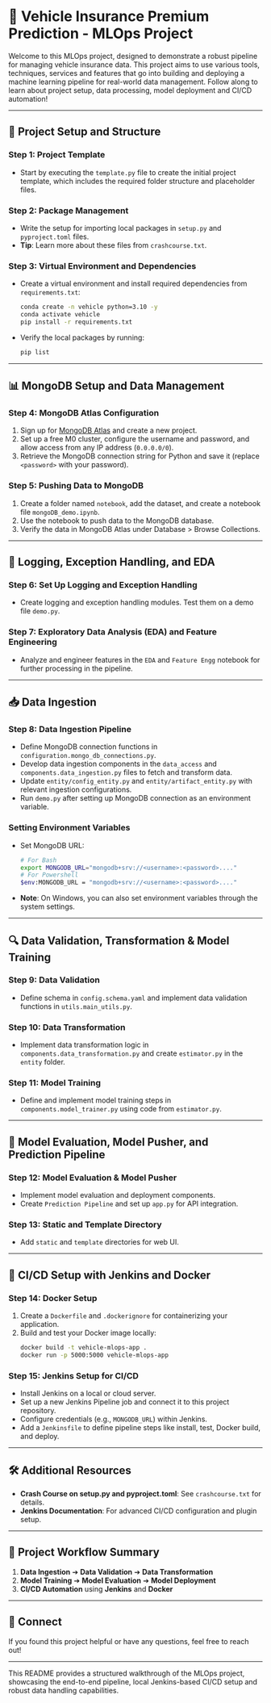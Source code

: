 # 🚗 Vehicle Insurance Premium Prediction - MLOps Project

Welcome to this MLOps project, designed to demonstrate a robust pipeline for managing vehicle insurance data. This project aims to use various tools, techniques, services and features that go into building and deploying a machine learning pipeline for real-world data management. Follow along to learn about project setup, data processing, model deployment and CI/CD automation!

---

## 📁 Project Setup and Structure

### Step 1: Project Template
- Start by executing the `template.py` file to create the initial project template, which includes the required folder structure and placeholder files.

### Step 2: Package Management
- Write the setup for importing local packages in `setup.py` and `pyproject.toml` files.
- **Tip**: Learn more about these files from `crashcourse.txt`.

### Step 3: Virtual Environment and Dependencies
- Create a virtual environment and install required dependencies from `requirements.txt`:
  ```bash
  conda create -n vehicle python=3.10 -y
  conda activate vehicle
  pip install -r requirements.txt
  ```
- Verify the local packages by running:
  ```bash
  pip list
  ```

---

## 📊 MongoDB Setup and Data Management

### Step 4: MongoDB Atlas Configuration
1. Sign up for [MongoDB Atlas](https://www.mongodb.com/cloud/atlas) and create a new project.
2. Set up a free M0 cluster, configure the username and password, and allow access from any IP address (`0.0.0.0/0`).
3. Retrieve the MongoDB connection string for Python and save it (replace `<password>` with your password).

### Step 5: Pushing Data to MongoDB
1. Create a folder named `notebook`, add the dataset, and create a notebook file `mongoDB_demo.ipynb`.
2. Use the notebook to push data to the MongoDB database.
3. Verify the data in MongoDB Atlas under Database > Browse Collections.

---

## 📝 Logging, Exception Handling, and EDA

### Step 6: Set Up Logging and Exception Handling
- Create logging and exception handling modules. Test them on a demo file `demo.py`.

### Step 7: Exploratory Data Analysis (EDA) and Feature Engineering
- Analyze and engineer features in the `EDA` and `Feature Engg` notebook for further processing in the pipeline.

---

## 📥 Data Ingestion

### Step 8: Data Ingestion Pipeline
- Define MongoDB connection functions in `configuration.mongo_db_connections.py`.
- Develop data ingestion components in the `data_access` and `components.data_ingestion.py` files to fetch and transform data.
- Update `entity/config_entity.py` and `entity/artifact_entity.py` with relevant ingestion configurations.
- Run `demo.py` after setting up MongoDB connection as an environment variable.

### Setting Environment Variables
- Set MongoDB URL:
  ```bash
  # For Bash
  export MONGODB_URL="mongodb+srv://<username>:<password>...."
  # For Powershell
  $env:MONGODB_URL = "mongodb+srv://<username>:<password>...."
  ```
- **Note**: On Windows, you can also set environment variables through the system settings.

---

## 🔍 Data Validation, Transformation & Model Training

### Step 9: Data Validation
- Define schema in `config.schema.yaml` and implement data validation functions in `utils.main_utils.py`.

### Step 10: Data Transformation
- Implement data transformation logic in `components.data_transformation.py` and create `estimator.py` in the `entity` folder.

### Step 11: Model Training
- Define and implement model training steps in `components.model_trainer.py` using code from `estimator.py`.

---

## 🚀 Model Evaluation, Model Pusher, and Prediction Pipeline

### Step 12: Model Evaluation & Model Pusher
- Implement model evaluation and deployment components.
- Create `Prediction Pipeline` and set up `app.py` for API integration.

### Step 13: Static and Template Directory
- Add `static` and `template` directories for web UI.

---

## 🔄 CI/CD Setup with Jenkins and Docker

### Step 14: Docker Setup
1. Create a `Dockerfile` and `.dockerignore` for containerizing your application.
2. Build and test your Docker image locally:
   ```bash
   docker build -t vehicle-mlops-app .
   docker run -p 5000:5000 vehicle-mlops-app
   ```

### Step 15: Jenkins Setup for CI/CD
- Install Jenkins on a local or cloud server.
- Set up a new Jenkins Pipeline job and connect it to this project repository.
- Configure credentials (e.g., `MONGODB_URL`) within Jenkins.
- Add a `Jenkinsfile` to define pipeline steps like install, test, Docker build, and deploy.

---

## 🛠️ Additional Resources
- **Crash Course on setup.py and pyproject.toml**: See `crashcourse.txt` for details.
- **Jenkins Documentation**: For advanced CI/CD configuration and plugin setup.

---

## 🎯 Project Workflow Summary

1. **Data Ingestion** ➔ **Data Validation** ➔ **Data Transformation**  
2. **Model Training** ➔ **Model Evaluation** ➔ **Model Deployment**  
3. **CI/CD Automation** using **Jenkins** and **Docker**

---

## 💬 Connect
If you found this project helpful or have any questions, feel free to reach out!

---

This README provides a structured walkthrough of the MLOps project, showcasing the end-to-end pipeline, local Jenkins-based CI/CD setup and robust data handling capabilities.
